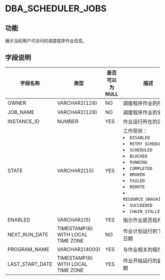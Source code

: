 DBA_SCHEDULER_JOBS 
=======================================

功能 
-----------------------

展示当前用户可访问的调度程序作业信息。

字段说明 
-------------------------



|      字段名称       |                类型                 | 是否可以为 NULL |                                                                                                                                                                                                                                                                                                                             描述                                                                                                                                                                                                                                                                                                                             |
|-----------------|-----------------------------------|------------|------------------------------------------------------------------------------------------------------------------------------------------------------------------------------------------------------------------------------------------------------------------------------------------------------------------------------------------------------------------------------------------------------------------------------------------------------------------------------------------------------------------------------------------------------------------------------------------------------------------------------------------------------------|
| OWNER           | VARCHAR2(128)                     | NO         | 调度程序作业的所有者                                                                                                                                                                                                                                                                                                                                                                                                                                                                                                                                                                                                                                                 |
| JOB_NAME        | VARCHAR2(128)                     | NO         | 调度程序作业的名称                                                                                                                                                                                                                                                                                                                                                                                                                                                                                                                                                                                                                                                  |
| INSTANCE_ID     | NUMBER                     | YES        | 作业运行所在的实例                                                                                                                                                                                                                                                                                                                                                                                                                                                                                                                                                                                                                                                  |
| STATE           | VARCHAR2(15)                     | YES        | 工作现状： <li> `DISABLED`   <li> `RETRY SCHEDULED`   <li> `SCHEDULED`   <li> `BLOCKED`   <li> `RUNNING`   <li> `COMPLETED`   <li> `BROKEN`   <li> `FAILED`   <li> `REMOTE`   <li> `RESOURCE_UNAVAILABLE`   <li> `SUCCEEDED`   <li> `CHAIN_STALLED`    |
| ENABLED         | VARCHAR2(5)                       | YES        | 指示作业是否启用                                                                                                                                                                                                                                                                                                                                                                                                                                                                                                                                                                                                                                                   |
| NEXT_RUN_DATE   | TIMESTAMP(6) WITH LOCAL TIME ZONE | NO         | 作业计划运行的下一个日期                                                                                                                                                                                                                                                                                                                                                                                                                                                                                                                                                                                                                                               |
| PROGRAM_NAME    | VARCHAR2(4000)                     | YES        | 与作业相关的程序名称                                                                                                                                                                                                                                                                                                                                                                                                                                                                                                                                                                                                                                                 |
| LAST_START_DATE | TIMESTAMP(6) WITH LOCAL TIME ZONE | YES        | 作业开始运行的最后日期                                                                                                                                                                                                                                                                                                                                                                                                                                                                                                                                                                                                                                                |


